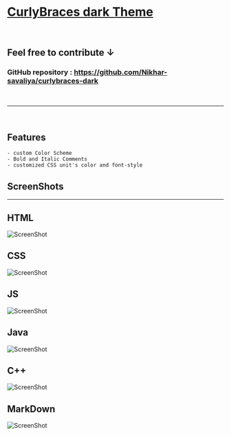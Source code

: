 # [CurlyBraces dark Theme](https://github.com/Nikhar-savaliya/curlybraces-dark) 
<br>

## Feel free to contribute **↓**
### **GitHub repository :**  https://github.com/Nikhar-savaliya/curlybraces-dark
<br>
<hr>
<br>

## **Features**
    - custom Color Scheme
    - Bold and Italic Comments
    - customized CSS unit's color and font-style

## ScreenShots
<hr>

## HTML
![ScreenShot](https://drive.google.com/file/d/1KcBhexN74iQ2kDKCL71uRKWw1sRUQyCn/view?usp=drive_link)
<br>

## CSS
![ScreenShot](./code-css.png)
<br>

## JS
![ScreenShot](./img/code-JavaScript.png)
<br>

## Java
![ScreenShot](./img/code-Java.png)
<br>

## C++
![ScreenShot](./img/code-c++.png)
<br>

## MarkDown
![ScreenShot](./img/code-markdown.png)
<br>



